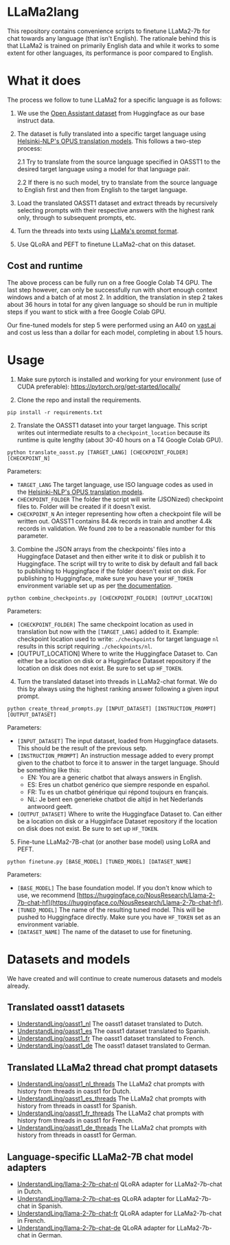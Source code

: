 # LLaMa2lang
This repository contains convenience scripts to finetune LLaMa2-7b for chat towards any language (that isn't English). The rationale behind this is that LLaMa2 is trained on primarily English data and while it works to some extent for other languages, its performance is poor compared to English.

# What it does
The process we follow to tune LLaMa2 for a specific language is as follows:

1. We use the [Open Assistant dataset](https://huggingface.co/datasets/OpenAssistant/oasst1) from Huggingface as our base instruct data.
2. The dataset is fully translated into a specific target language using [Helsinki-NLP's OPUS translation models](https://huggingface.co/Helsinki-NLP). This follows a two-step process:

    2.1 Try to translate from the source language specified in OASST1 to the desired target language using a model for that language pair.

    2.2 If there is no such model, try to translate from the source language to English first and then from English to the target language.
3. Load the translated OASST1 dataset and extract threads by recursively selecting prompts with their respective answers with the highest rank only, through to subsequent prompts, etc.
4. Turn the threads into texts using [LLaMa's prompt format](https://huggingface.co/blog/llama2#how-to-prompt-llama-2).
5. Use QLoRA and PEFT to finetune LLaMa2-chat on this dataset.

## Cost and runtime

The above process can be fully run on a free Google Colab T4 GPU. The last step however, can only be successfully run with short enough context windows and a batch of at most 2. In addition, the translation in step 2 takes about 36 hours in total for any given language so should be run in multiple steps if you want to stick with a free Google Colab GPU.

Our fine-tuned models for step 5 were performed using an A40 on [vast.ai](https://vast.ai/) and cost us less than a dollar for each model, completing in about 1.5 hours.

# Usage
1. Make sure pytorch is installed and working for your environment (use of CUDA preferable): https://pytorch.org/get-started/locally/

2. Clone the repo and install the requirements.

`pip install -r requirements.txt`

2. Translate the OASST1 dataset into your target language. This script writes out intermediate results to a `checkpoint_location` because its runtime is quite lengthy (about 30-40 hours on a T4 Google Colab GPU).

`python translate_oasst.py [TARGET_LANG] [CHECKPOINT_FOLDER] [CHECKPOINT_N]`

Parameters:

- `TARGET_LANG` The target language, use ISO language codes as used in the [Helsinki-NLP's OPUS translation models](https://huggingface.co/Helsinki-NLP).
- `CHECKPOINT_FOLDER` The folder the script will write (JSONized) checkpoint files to. Folder will be created if it doesn't exist.
- `CHECKPOINT_N` An integer representing how often a checkpoint file will be written out. OASST1 contains 84.4k records in train and another 4.4k records in validation. We found `200` to be a reasonable number for this parameter.

3. Combine the JSON arrays from the checkpoints' files into a Huggingface Dataset and then either write it to disk or publish it to Huggingface. The script will try to write to disk by default and fall back to publishing to Huggingface if the folder doesn't exist on disk. For publishing to Huggingface, make sure you have your `HF_TOKEN` environment variable set up as per [the documentation](https://huggingface.co/docs/huggingface_hub/package_reference/environment_variables#hftoken).

`python combine_checkpoints.py [CHECKPOINT_FOLDER] [OUTPUT_LOCATION]`

Parameters:

- `[CHECKPOINT_FOLDER]` The same checkpoint location as used in translation but now with the `[TARGET_LANG]` added to it. Example: checkpoint location used to write: `./checkpoints` for target language `nl` results in this script requiring `./checkpoints/nl`.
- [OUTPUT_LOCATION] Where to write the Huggingface Dataset to. Can either be a location on disk or a Hugginface Dataset repository if the location on disk does not exist. Be sure to set up `HF_TOKEN`.

4. Turn the translated dataset into threads in LLaMa2-chat format. We do this by always using the highest ranking answer following a given input prompt.

`python create_thread_prompts.py [INPUT_DATASET] [INSTRUCTION_PROMPT] [OUTPUT_DATASET]`

Parameters:

* `[INPUT_DATASET]` The input dataset, loaded from Huggingface datasets. This should be the result of the previous setp.
* `[INSTRUCTION_PROMPT]` An instruction message added to every prompt given to the chatbot to force it to answer in the target language. Should be something like this:
    * EN: You are a generic chatbot that always answers in English.
    * ES: Eres un chatbot genérico que siempre responde en español.
    * FR: Tu es un chatbot générique qui répond toujours en français.
    * NL: Je bent een generieke chatbot die altijd in het Nederlands antwoord geeft.
* `[OUTPUT_DATASET]` Where to write the Huggingface Dataset to. Can either be a location on disk or a Hugginface Dataset repository if the location on disk does not exist. Be sure to set up `HF_TOKEN`.

5. Fine-tune LLaMa2-7B-chat (or another base model) using LoRA and PEFT.

`python finetune.py [BASE_MODEL] [TUNED_MODEL] [DATASET_NAME]`

Parameters:

* `[BASE_MODEL]` The base foundation model. If you don't know which to use, we recommend [https://huggingface.co/NousResearch/Llama-2-7b-chat-hf](https://huggingface.co/NousResearch/Llama-2-7b-chat-hf).
* `[TUNED_MODEL]` The name of the resulting tuned model. This will be pushed to Huggingface directly. Make sure you have `HF_TOKEN` set as an environment variable.
* `[DATASET_NAME]` The name of the dataset to use for finetuning.

# Datasets and models

We have created and will continue to create numerous datasets and models already.

## Translated oasst1 datasets

- [UnderstandLing/oasst1_nl](https://huggingface.co/datasets/UnderstandLing/oasst1_nl) The oasst1 dataset translated to Dutch.
- [UnderstandLing/oasst1_es](https://huggingface.co/datasets/UnderstandLing/oasst1_es) The oasst1 dataset translated to Spanish.
- [UnderstandLing/oasst1_fr](https://huggingface.co/datasets/UnderstandLing/oasst1_fr) The oasst1 dataset translated to French.
- [UnderstandLing/oasst1_de](https://huggingface.co/datasets/UnderstandLing/oasst1_de) The oasst1 dataset translated to German.

## Translated LLaMa2 thread chat prompt datasets

- [UnderstandLing/oasst1_nl_threads](https://huggingface.co/datasets/UnderstandLing/oasst1_nl_threads) The LLaMa2 chat prompts with history from threads in oasst1 for Dutch.
- [UnderstandLing/oasst1_es_threads](https://huggingface.co/datasets/UnderstandLing/oasst1_es_threads) The LLaMa2 chat prompts with history from threads in oasst1 for Spanish.
- [UnderstandLing/oasst1_fr_threads](https://huggingface.co/datasets/UnderstandLing/oasst1_fr_threads) The LLaMa2 chat prompts with history from threads in oasst1 for French.
- [UnderstandLing/oasst1_de_threads](https://huggingface.co/datasets/UnderstandLing/oasst1_de_threads) The LLaMa2 chat prompts with history from threads in oasst1 for German.

## Language-specific LLaMa2-7B chat model adapters

- [UnderstandLing/llama-2-7b-chat-nl](https://huggingface.co/UnderstandLing/llama-2-7b-chat-nl) QLoRA adapter for LLaMa2-7b-chat in Dutch.
- [UnderstandLing/llama-2-7b-chat-es](https://huggingface.co/UnderstandLing/llama-2-7b-chat-es) QLoRA adapter for LLaMa2-7b-chat in Spanish.
- [UnderstandLing/llama-2-7b-chat-fr](https://huggingface.co/UnderstandLing/llama-2-7b-chat-fr) QLoRA adapter for LLaMa2-7b-chat in French.
- [UnderstandLing/llama-2-7b-chat-de](https://huggingface.co/UnderstandLing/llama-2-7b-chat-de) QLoRA adapter for LLaMa2-7b-chat in German.